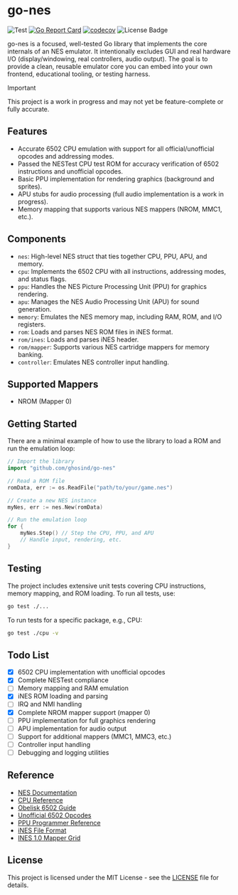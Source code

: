 # go-nes

![Test](https://github.com/ghosind/go-nes/workflows/test/badge.svg)
[![Go Report Card](https://goreportcard.com/badge/github.com/ghosind/go-nes)](https://goreportcard.com/report/github.com/ghosind/go-nes)
[![codecov](https://codecov.io/gh/ghosind/go-nes/branch/main/graph/badge.svg)](https://codecov.io/gh/ghosind/go-nes)
![License Badge](https://img.shields.io/github/license/ghosind/go-nes)

go-nes is a focused, well-tested Go library that implements the core internals of an NES emulator. It intentionally excludes GUI and real hardware I/O (display/windowing, real controllers, audio output). The goal is to provide a clean, reusable emulator core you can embed into your own frontend, educational tooling, or testing harness.

> [!IMPORTANT]
> This project is a work in progress and may not yet be feature-complete or fully accurate.

## Features

- Accurate 6502 CPU emulation with support for all official/unofficial opcodes and addressing modes.
- Passed the NESTest CPU test ROM for accuracy verification of 6502 instructions and unofficial opcodes.
- Basic PPU implementation for rendering graphics (background and sprites).
- APU stubs for audio processing (full audio implementation is a work in progress).
- Memory mapping that supports various NES mappers (NROM, MMC1, etc.).

## Components

- `nes`: High-level NES struct that ties together CPU, PPU, APU, and memory.
- `cpu`: Implements the 6502 CPU with all instructions, addressing modes, and status flags.
- `ppu`: Handles the NES Picture Processing Unit (PPU) for graphics rendering.
- `apu`: Manages the NES Audio Processing Unit (APU) for sound generation.
- `memory`: Emulates the NES memory map, including RAM, ROM, and I/O registers.
- `rom`: Loads and parses NES ROM files in iNES format.
- `rom/ines`: Loads and parses iNES header.
- `rom/mapper`: Supports various NES cartridge mappers for memory banking.
- `controller`: Emulates NES controller input handling.

## Supported Mappers

- NROM (Mapper 0)

## Getting Started

There are a minimal example of how to use the library to load a ROM and run the emulation loop:

```go
// Import the library
import "github.com/ghosind/go-nes"

// Read a ROM file
romData, err := os.ReadFile("path/to/your/game.nes")

// Create a new NES instance
myNes, err := nes.New(romData)

// Run the emulation loop
for {
    myNes.Step() // Step the CPU, PPU, and APU
    // Handle input, rendering, etc.
}
```

## Testing

The project includes extensive unit tests covering CPU instructions, memory mapping, and ROM loading. To run all tests, use:

```bash
go test ./...
```

To run tests for a specific package, e.g., CPU:

```bash
go test ./cpu -v
```

## Todo List

- [X] 6502 CPU implementation with unofficial opcodes
- [X] Complete NESTest compliance
- [ ] Memory mapping and RAM emulation
- [X] iNES ROM loading and parsing
- [ ] IRQ and NMI handling
- [X] Complete NROM mapper support (mapper 0)
- [ ] PPU implementation for full graphics rendering
- [ ] APU implementation for audio output
- [ ] Support for additional mappers (MMC1, MMC3, etc.)
- [ ] Controller input handling
- [ ] Debugging and logging utilities

## Reference

- [NES Documentation](https://www.nesdev.org/NESDoc.pdf)
- [CPU Reference](https://www.nesdev.org/wiki/CPU_ALL)
- [Obelisk 6502 Guide](https://www.nesdev.org/obelisk-6502-guide/index.html)
- [Unofficial 6502 Opcodes](https://www.nesdev.org/wiki/CPU_unofficial_opcodes)
- [PPU Programmer Reference](https://www.nesdev.org/wiki/PPU_programmer_reference)
- [iNES File Format](https://www.nesdev.org/wiki/INES)
- [INES 1.0 Mapper Grid](https://www.nesdev.org/wiki/Mapper)

## License

This project is licensed under the MIT License - see the [LICENSE](LICENSE) file for details.
